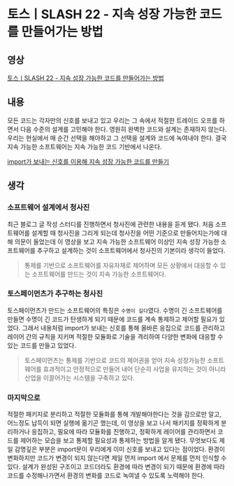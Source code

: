 # 토스ㅣSLASH 22 - 지속 성장 가능한 코드를 만들어가는 방법



## 영상

[토스ㅣSLASH 22 - 지속 성장 가능한 코드를 만들어가는 방법](https://www.youtube.com/watch?v=RVO02Z1dLF8)

## 내용

모든 코드는 각자만의 신호를 보내고 있고 우리는 그 속에서 적절한 트레이드 오프를 하면서 다음 수준의 설계를 고민해야 한다. 영원히 완벽한 코드와 설계는 존재하지 않는다. 우리는 현실에서 매 순간 선택을 해야하고 그 선택을 설계와 코드에 녹여내야 한다. 결국 지속 가능한 소프트웨어는 지속 가능한 코드 기반에서 나온다.

[import가 보내는 신호를 이용해 지속 성장 가능한 코드를 만들기](https://www.notion.so/import-1d06eaf0448446af9f9f307da369bf6b)

## 생각

### 소프트웨어 설계에서 청사진

최근 블로그 글 작성 스터디를 진행하면서 청사진에 관련한 내용을 듣게 됐다. 처음 소프트웨어를 설계할 때 청사진을 그리게 되는데 청사진을 어떤 기준으로 만들어지는가에 대해 의문이 들었는데 이 영상을 보고 지속 가능한 소프트웨어 이상인 지속 성장 가능한 소프트웨어를 추구하고 설계하는 것이 소프트웨어에서 청사진의 기본이라 생각이 들었다.

> 통제를 기반으로 소프트웨어를 자유자재로 제어하며 모든 상황에서 대응할 수 있는 소프트웨어를 만드는 것이 지속 가능한 소프트웨어다.

### 토스페이먼츠가 추구하는 청사진

토스페이먼츠가 만드는 소프트웨어의 특징은 `수명이 길다`였다. 수명이 긴 소프트웨어를 만들면 수명이 긴 코드가 탄생하게 되기 때문에 코드를 계속 통제하고 제어할 필요가 있었다. 그래서 내용처럼 import가 보내는 신호를 통해 올바른 응집으로 코드를 관리하고 레이어 간의 규칙을 지키며 적절한 모듈화로 기술을 격리하여 다양한 변화에 대응할 수 있는 코드를 만들고 있었다.

> 토스페이먼츠는 통제를 기반으로 코드의 제어권을 얻어 지속 성장가능한 소프트웨어를 효과적이고 안정적으로 만들어 내어 단순히 사업을 유지하는 것이 아니라 산업을 이끌어가는 시스템을 구축하고 있다.

### 마지막으로

적절한 패키지로 분리하고 적절한 모듈화를 통해 개발해야한다는 것을 감으로만 알고, 어느정도 납득이 되면 실행에 옮기곤 했는데, 이 영상을 보고 나서 패키지를 정확하게 분리하거나 응집하고, 필요에 따라 모듈화를 진행하고, 정확하게 레이어를 관리하면서 코드를 제어하는 모습을 보고 통제할 필요성과 통제하는 방법을 알게 됐다. 무엇보다도 제일 감명깊은 부분은 import문이 우리에게 이미 신호를 보내고 있다는 점이었다. 환경이 변화하지만 코드가 변경이 되지 않는다면 제일 먼저 import 에서 문제를 먼저 인식할 수 있다. 설계가 완성된 구조이고 코드더라도 환경에 따라 변경이 되기 때문에 환경에 따라 코드를 수정해나가면서 환경의 변화를 코드로 녹여낼 수 있도록 노력해야 한다.
